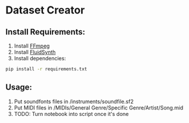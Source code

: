 # Dataset Creator

## Install Requirements:

1. Install [FFmpeg](https://www.ffmpeg.org/)
2. Install [FluidSynth](https://www.fluidsynth.org/)
3. Install dependencies:

```bash
pip install -r requirements.txt
```

## Usage:

1. Put soundfonts files in /instruments/soundfile.sf2
2. Put MIDI files in /MIDIs/General Genre/Specific Genre/Artist/Song.mid
3. TODO: Turn notebook into script once it's done